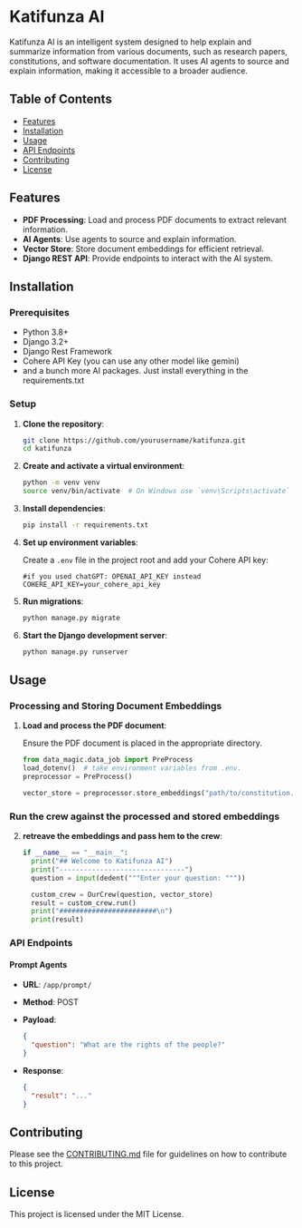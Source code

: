 # Katifunza AI

Katifunza AI is an intelligent system designed to help explain and summarize information from various documents, such as research papers, constitutions, and software documentation. It uses AI agents to source and explain information, making it accessible to a broader audience.

## Table of Contents

- [Features](#features)
- [Installation](#installation)
- [Usage](#usage)
- [API Endpoints](#api-endpoints)
- [Contributing](#contributing)
- [License](#license)

## Features

- **PDF Processing**: Load and process PDF documents to extract relevant information.
- **AI Agents**: Use agents to source and explain information.
- **Vector Store**: Store document embeddings for efficient retrieval.
- **Django REST API**: Provide endpoints to interact with the AI system.

## Installation

### Prerequisites

- Python 3.8+
- Django 3.2+
- Django Rest Framework
- Cohere API Key (you can use any other model like gemini)
- and a bunch more AI packages. Just install everything in the requirements.txt

### Setup

1. **Clone the repository**:

    ```bash
    git clone https://github.com/yourusername/katifunza.git
    cd katifunza
    ```

2. **Create and activate a virtual environment**:

    ```bash
    python -m venv venv
    source venv/bin/activate  # On Windows use `venv\Scripts\activate`
    ```

3. **Install dependencies**:

    ```bash
    pip install -r requirements.txt
    ```

4. **Set up environment variables**:

    Create a `.env` file in the project root and add your Cohere API key:

    ```plaintext
    #if you used chatGPT: OPENAI_API_KEY instead
    COHERE_API_KEY=your_cohere_api_key
    ```

5. **Run migrations**:

    ```bash
    python manage.py migrate
    ```

6. **Start the Django development server**:

    ```bash
    python manage.py runserver
    ```

## Usage

### Processing and Storing Document Embeddings

1. **Load and process the PDF document**:

    Ensure the PDF document is placed in the appropriate directory.

    ```python
    from data_magic.data_job import PreProcess
    load_dotenv()  # take environment variables from .env.
    preprocessor = PreProcess()

    vector_store = preprocessor.store_embeddings("path/to/constitution.pdf")
    ```

### Run the crew against the processed and stored embeddings
2. **retreave the embeddings and pass hem to the crew**:
    ```python
    if __name__ == "__main__": 
      print("## Welcome to Katifunza AI")
      print("-------------------------------")
      question = input(dedent("""Enter your question: """))

      custom_crew = OurCrew(question, vector_store)
      result = custom_crew.run()
      print("########################\n")
      print(result)
    ```

### API Endpoints

#### Prompt Agents

- **URL**: `/app/prompt/`
- **Method**: POST
- **Payload**:

    ```json
    {
      "question": "What are the rights of the people?"
    }
    ```

- **Response**:

    ```json
    {
      "result": "..."
    }
    ```

## Contributing

Please see the [CONTRIBUTING.md](CONTRIBUTING.md) file for guidelines on how to contribute to this project.

## License

This project is licensed under the MIT License.
